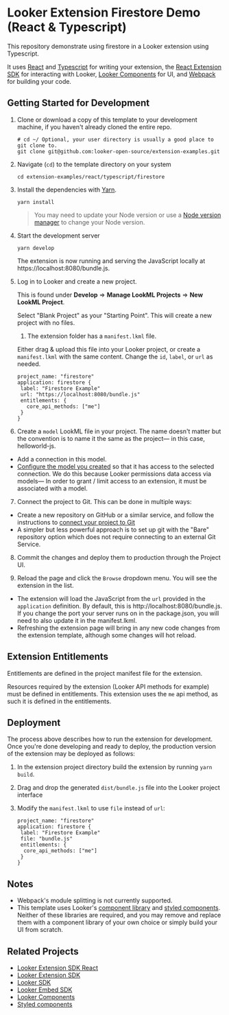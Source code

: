 # Looker Extension Firestore Demo (React & Typescript)

This repository demonstrate using firestore in a Looker extension using Typescript.

It uses [React](https://reactjs.org/) and [Typescript](https://typescriptlang.org) for writing your extension, the [React Extension SDK](https://github.com/looker-open-source/sdk-codegen/tree/main/packages/extension-sdk-react) for interacting with Looker, [Looker Components](https://components.looker.com) for UI, and [Webpack](https://webpack.js.org/) for building your code.

## Getting Started for Development

1. Clone or download a copy of this template to your development machine, if you haven't already cloned the entire repo.

   ```
   # cd ~/ Optional, your user directory is usually a good place to git clone to.
   git clone git@github.com:looker-open-source/extension-examples.git
   ```

2. Navigate (`cd`) to the template directory on your system

   ```
   cd extension-examples/react/typescript/firestore
   ```

3. Install the dependencies with [Yarn](https://yarnpkg.com/).

   ```
   yarn install
   ```

   > You may need to update your Node version or use a [Node version manager](https://github.com/nvm-sh/nvm) to change your Node version.

4) Start the development server

   ```
   yarn develop
   ```

   The extension is now running and serving the JavaScript locally at https://localhost:8080/bundle.js.

5) Log in to Looker and create a new project.

   This is found under **Develop** => **Manage LookML Projects** => **New LookML Project**.

   Select "Blank Project" as your "Starting Point". This will create a new project with no files.

   1. The extension folder has a `manifest.lkml` file.

   Either drag & upload this file into your Looker project, or create a `manifest.lkml` with the same content. Change the `id`, `label`, or `url` as needed.

   ```
   project_name: "firestore"
   application: firestore {
    label: "Firestore Example"
    url: "https://localhost:8080/bundle.js"
    entitlements: {
      core_api_methods: ["me"]
    }
   }
   ```

6. Create a `model` LookML file in your project. The name doesn't matter but the convention is to name it the same as the project— in this case, helloworld-js.

- Add a connection in this model.
- [Configure the model you created](https://docs.looker.com/data-modeling/getting-started/create-projects#configuring_a_model) so that it has access to the selected connection.
  We do this because Looker permissions data access via models— In order to grant / limit access to an extension, it must be associated with a model.

7. Connect the project to Git. This can be done in multiple ways:

- Create a new repository on GitHub or a similar service, and follow the instructions to [connect your project to Git](https://docs.looker.com/data-modeling/getting-started/setting-up-git-connection)
- A simpler but less powerful approach is to set up git with the "Bare" repository option which does not require connecting to an external Git Service.

8. Commit the changes and deploy them to production through the Project UI.

9. Reload the page and click the `Browse` dropdown menu. You will see the extension in the list.

- The extension will load the JavaScript from the `url` provided in the `application` definition. By default, this is http://localhost:8080/bundle.js. If you change the port your server runs on in the package.json, you will need to also update it in the manifest.lkml.
- Refreshing the extension page will bring in any new code changes from the extension template, although some changes will hot reload.

## Extension Entitlements

Entitlements are defined in the project manifest file for the extension.

Resources required by the extension (Looker API methods for example) must be defined in entitlements. This extension uses the `me` api method, as such it is defined in the entitlements.

## Deployment

The process above describes how to run the extension for development. Once you're done developing and ready to deploy, the production version of the extension may be deployed as follows:

1. In the extension project directory build the extension by running `yarn build`.
2. Drag and drop the generated `dist/bundle.js` file into the Looker project interface
3. Modify the `manifest.lkml` to use `file` instead of `url`:

   ```
   project_name: "firestore"
   application: firestore {
    label: "Firestore Example"
    file: "bundle.js"
    entitlements: {
     core_api_methods: ["me"]
    }
   }
   ```

## Notes

- Webpack's module splitting is not currently supported.
- This template uses Looker's [component library](https://components.looker.com) and [styled components](https://styled-components.com/). Neither of these libraries are required, and you may remove and replace them with a component library of your own choice or simply build your UI from scratch.

## Related Projects

- [Looker Extension SDK React](https://github.com/looker-open-source/sdk-codegen/tree/main/packages/extension-sdk-react)
- [Looker Extension SDK](https://github.com/looker-open-source/sdk-codegen/tree/main/packages/extension-sdk)
- [Looker SDK](https://github.com/looker-open-source/sdk-codegen/tree/main/packages/sdk)
- [Looker Embed SDK](https://github.com/looker-open-source/embed-sdk)
- [Looker Components](https://components.looker.com/)
- [Styled components](https://www.styled-components.com/docs)
